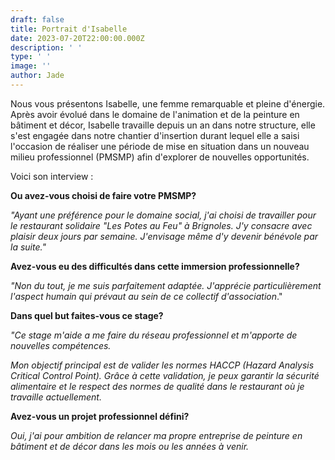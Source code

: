 ```yaml
---
draft: false
title: Portrait d'Isabelle
date: 2023-07-20T22:00:00.000Z
description: ' '
type: ' '
image: ''
author: Jade
---
```


Nous vous présentons Isabelle, une femme remarquable et pleine d'énergie. Après avoir évolué dans le domaine de l'animation et de la peinture en bâtiment et décor, Isabelle travaille depuis un an dans notre structure, elle s'est engagée dans notre chantier d'insertion durant lequel elle a saisi l'occasion de réaliser une période de mise en situation dans un nouveau milieu professionnel (PMSMP) afin d'explorer de nouvelles opportunités.

Voici son interview : 

**Ou avez-vous choisi de faire votre PMSMP?**

*"Ayant une préférence pour le domaine social, j'ai choisi de travailler pour le restaurant solidaire "Les Potes au Feu" à Brignoles. J'y consacre avec plaisir deux jours par semaine. J'envisage même d'y devenir bénévole par la suite."*

**Avez-vous eu des difficultés dans cette immersion professionnelle?**

*"Non du tout, je me suis parfaitement adaptée. J'apprécie particulièrement l'aspect humain qui prévaut au sein de ce collectif d'association*."

**Dans quel but faites-vous ce stage?**

*"Ce stage m'aide a me faire du réseau professionnel et m'apporte de nouvelles compétences.*

*Mon objectif principal est de valider les normes HACCP (Hazard Analysis Critical Control Point). Grâce à cette validation, je peux garantir la sécurité alimentaire et le respect des normes de qualité dans le restaurant où je travaille actuellement.*

**Avez-vous un projet professionnel défini?**

*Oui, j'ai pour ambition de relancer ma propre entreprise de peinture en bâtiment et de décor dans les mois ou les années à venir.*
